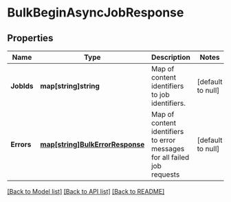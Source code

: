 # BulkBeginAsyncJobResponse

## Properties
Name | Type | Description | Notes
------------ | ------------- | ------------- | -------------
**JobIds** | **map[string]string** | Map of content identifiers to job identifiers. | [default to null]
**Errors** | [**map[string]BulkErrorResponse**](BulkErrorResponse.md) | Map of content identifiers to error messages for all failed job requests | [default to null]

[[Back to Model list]](../README.md#documentation-for-models) [[Back to API list]](../README.md#documentation-for-api-endpoints) [[Back to README]](../README.md)

